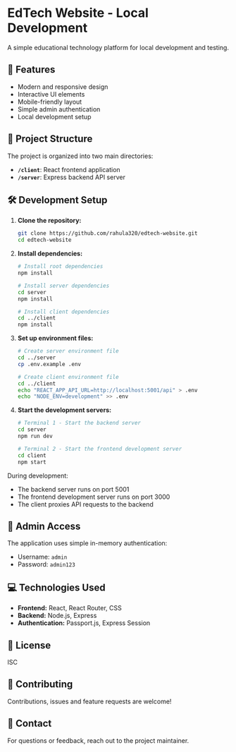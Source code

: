 # EdTech Website - Local Development

A simple educational technology platform for local development and testing.

## 🚀 Features

- Modern and responsive design
- Interactive UI elements
- Mobile-friendly layout
- Simple admin authentication
- Local development setup

## 📁 Project Structure

The project is organized into two main directories:

- **`/client`**: React frontend application
- **`/server`**: Express backend API server

## 🛠️ Development Setup

1. **Clone the repository:**
   ```bash
   git clone https://github.com/rahula320/edtech-website.git
   cd edtech-website
   ```

2. **Install dependencies:**
   ```bash
   # Install root dependencies
   npm install
   
   # Install server dependencies
   cd server
   npm install
   
   # Install client dependencies
   cd ../client
   npm install
   ```

3. **Set up environment files:**
   ```bash
   # Create server environment file
   cd ../server
   cp .env.example .env
   
   # Create client environment file
   cd ../client
   echo "REACT_APP_API_URL=http://localhost:5001/api" > .env
   echo "NODE_ENV=development" >> .env
   ```

4. **Start the development servers:**
   ```bash
   # Terminal 1 - Start the backend server
   cd server
   npm run dev

   # Terminal 2 - Start the frontend development server
   cd client
   npm start
   ```

During development:
- The backend server runs on port 5001
- The frontend development server runs on port 3000
- The client proxies API requests to the backend

## 🔐 Admin Access

The application uses simple in-memory authentication:
- Username: `admin`
- Password: `admin123`

## 💻 Technologies Used

- **Frontend:** React, React Router, CSS
- **Backend:** Node.js, Express
- **Authentication:** Passport.js, Express Session

## 📄 License

ISC

## 🤝 Contributing

Contributions, issues and feature requests are welcome!

## 📧 Contact

For questions or feedback, reach out to the project maintainer. 